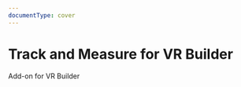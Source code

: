```yaml
---
documentType: cover
---
```

# Track and Measure for VR Builder

[//]: # (Subtitle)
Add-on for VR Builder
